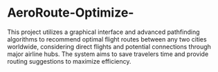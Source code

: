 # AeroRoute-Optimize-
This project utilizes a graphical interface and advanced pathfinding algorithms to recommend optimal flight routes between any two cities worldwide, considering direct flights and potential connections through major airline hubs. The system aims to save travelers time and provide routing suggestions to maximize efficiency.
